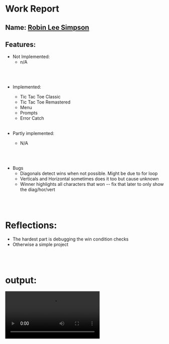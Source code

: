 
# Work Report

## Name: <ins> Robin Lee Simpson  </ins>

## Features:

- Not Implemented:
  - n/A

<br><br>

- Implemented:
  - Tic Tac Toe Classic
  - Tic Tac Toe Remastered
  - Menu
  - Prompts
  - Error Catch
<br><br>

- Partly implemented:
  - N/A

<br><br>

- Bugs
  - Diagonals detect wins when not possible. Might be due to for loop
  - Verticals and Horizontal sometimes does it too but cause unknown
  - Winner highlights all characters that won -- fix that later to only show the diag/hor/vert


<br><br>

# Reflections:
  - The hardest part is debugging the win condition checks
  - Otherwise a simple project

<br/><br/>

# output:
![img](https://thumbs.gfycat.com/RealReflectingChihuahua-mobile.mp4)


</pre>


